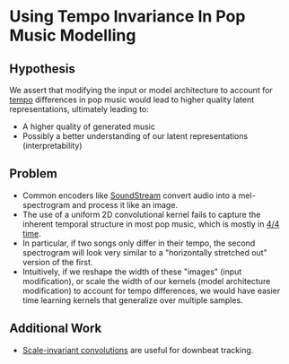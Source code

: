 # Using Tempo Invariance In Pop Music Modelling 

## Hypothesis

We assert that modifying the input or model architecture to account for [tempo](https://en.wikipedia.org/wiki/Tempo) differences in pop music would lead to higher quality latent representations, ultimately leading to:
- A higher quality of generated music
- Possibly a better understanding of our latent representations (interpretability)

## Problem 

- Common encoders like [SoundStream](https://arxiv.org/pdf/2107.03312) convert audio into a mel-spectrogram and process it like an image. 
- The use of a uniform 2D convolutional kernel fails to capture the inherent temporal structure in most pop music, which is mostly in [4/4 time](https://en.wikipedia.org/wiki/Time_signature).
- In particular, if two songs only differ in their tempo, the second spectrogram will look very similar to a "horizontally stretched out" version of the first.
- Intuitively, if we reshape the width of these "images" (input modification), or scale the width of our kernels (model architecture modification) to account for tempo differences, we would have easier time learning kernels that generalize over multiple samples. 

## Additional Work

- [Scale-invariant convolutions](https://arxiv.org/pdf/2102.02282) are useful for downbeat tracking.